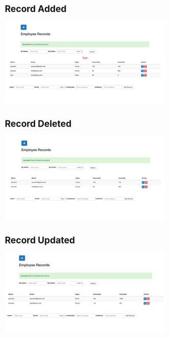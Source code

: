 # Record Added 
![1](https://github.com/ShravanMeena/employee-records-management-using-MERN-stack/blob/master/Screenshot%202020-05-03%20at%204.51.38%20AM.png?raw=true)
# Record Deleted 
![2](https://github.com/ShravanMeena/employee-records-management-using-MERN-stack/blob/master/Screenshot%202020-05-03%20at%204.52.41%20AM.png?raw=true)
# Record Updated
![3](https://github.com/ShravanMeena/employee-records-management-using-MERN-stack/blob/master/Screenshot%202020-05-03%20at%204.57.33%20AM.png?raw=true)
